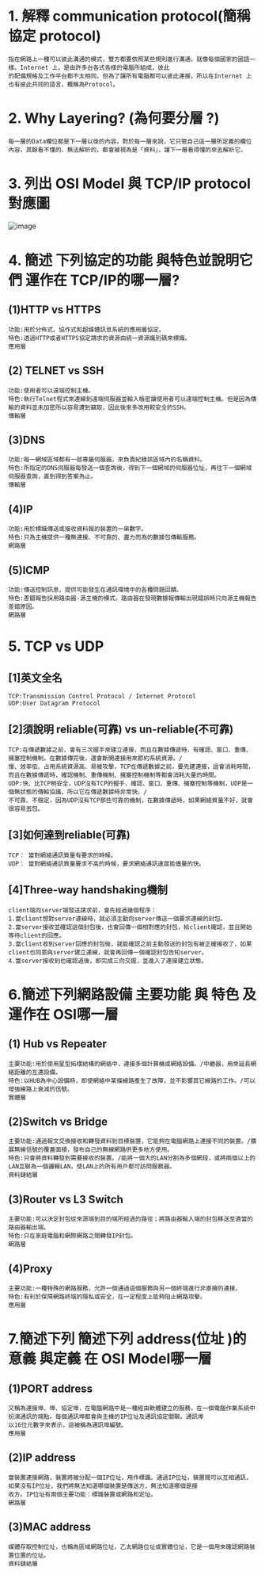 # 1. 解釋 communication protocol(簡稱協定 protocol)
```
指在網路上一種可以彼此溝通的模式，雙方都要依照某些規則進行溝通，就像每個國家的國語一樣。Internet 上，是由許多台各式各樣的電腦所組成，彼此
的配備規格及工作平台都不太相同，但為了讓所有電腦都可以彼此連接，所以在Internet 上也有彼此共同的語言，概稱為Protocol。
```
# 2. Why Layering? (為何要分層 ?)
```
每一層的Data欄位都是下一層以後的內容。對於每一層來說，它只管自己這一層所定義的欄位內容，其餘看不懂的、無法解析的，都會被視為是「資料」，讓下一層看得懂的來去解析它。
```
# 3. 列出 OSI Model 與 TCP/IP protocol對應圖
![image](https://user-images.githubusercontent.com/90752081/141102500-cd9660d3-a7a4-46f0-bc84-5ded35799108.png)
# 4. 簡述 下列協定的功能 與特色並說明它們 運作在 TCP/IP的哪一層?
##  (1)HTTP vs HTTPS
```
功能:用於分佈式、協作式和超媒體訊息系統的應用層協定。
特色:透過HTTP或者HTTPS協定請求的資源由統一資源識別碼來標識。
應用層
```
##  (2) TELNET vs SSH
```
功能:使用者可以遠端控制主機。
特色:執行Telnet程式來連線到遠端伺服器並輸入帳密讓使用者可以遠端控制主機。但是因為傳輸的資料並未加密所以容易遭到竊取，因此後來多改用較安全的SSH。
傳輸層
```
##  (3)DNS
```
功能:每一網域區域都有一部專屬伺服器，來負責紀錄該區域內的名稱資料。
特色:所指定的DNS伺服器每發送一個查詢後，得到下一個網域的伺服器位址，再往下一個網域伺服器查詢，直到得到答案為止。
傳輸層
```
##  (4)IP
```
功能:用於標識傳送或接收資料報的裝置的一串數字。
特色:只為主機提供一種無連接、不可靠的、盡力而為的數據包傳輸服務。
網路層
```
##  (5)ICMP
```
功能:傳送控制訊息，提供可能發生在通訊環境中的各種問題回饋。
特色:差錯報告採用路由器-源主機的模式，路由器在發現數據報傳輸出現錯誤時只向源主機報告差錯原因。
網路層
```
# 5. TCP vs UDP
## [1]英文全名
```
TCP:Transmission Control Protocol / Internet Protocol
UDP:User Datagram Protocol
```
## [2]須說明 reliable(可靠) vs un-reliable(不可靠)
```
TCP:在傳遞數據之前，會有三次握手來建立連接，而且在數據傳遞時，有確認、窗口、重傳、擁塞控制機制，在數據傳完後，還會斷開連接用來節約系統資源。/
慢、效率低、占用系統資源高、易被攻擊，TCP在傳遞數據之前，要先建連接，這會消耗時間，而且在數據傳遞時，確認機制、重傳機制、擁塞控制機制等都會消耗大量的時間。
UDP:快、比TCP稍安全，UDP沒有TCP的握手、確認、窗口、重傳、擁塞控制等機制，UDP是一個無狀態的傳輸協議，所以它在傳遞數據時非常快。/
不可靠、不穩定，因為UDP沒有TCP那些可靠的機制，在數據傳遞時，如果網絡質量不好，就會很容易丟包。
```
## [3]如何達到reliable(可靠)
```
TCP： 當對網絡通訊質量有要求的時候。
UDP： 當對網絡通訊質量要求不高的時候，要求網絡通訊速度能儘量的快。
```
## [4]Three-way handshaking機制
```
client端向server端發送請求前，會先經過幾個程序：
1.當client想對server連線時，就必須主動向server傳送一個要求連線的封包。
2.當server接收並確認這個封包後，也會回傳一個相對應的封包，給client確認，並且開始等待client的回應。
3.當client收到server回應的封包後，就能確認之前主動發送的封包有被正確接收了，如果client也同意與server建立連線，就會再回傳一個確認封包告知server。
4.當server接收到也確認過後，即完成三向交握，並進入了連接建立狀態。
```
# 6.簡述下列網路設備  主要功能 與 特色 及 運作在 OSI哪一層
## (1) Hub vs Repeater
```
主要功能:用於使用星型拓樸結構的網絡中，連接多個計算機或網絡設備。/中繼器，用來延長網絡距離的互連設備。
特色:以HUB為中心設備時，即使網絡中某條線路產生了故障，並不影響其它線路的工作。/可以增強線路上衰減的信號。
實體層
```
## (2)Switch vs Bridge
```
主要功能:通過報文交換接收和轉發資料到目標裝置，它能夠在電腦網路上連接不同的裝置。/擴展無線信號的覆蓋面積，發布自己的無線網路供更多地方使用。
特色:只會將資料轉發到需要接收的裝置。/能將一個大的LAN分割為多個網段，或將兩個以上的LAN互聯為一個邏輯LAN，使LAN上的所有用戶都可訪問服務器。
資料鏈結層
```
## (3)Router vs L3 Switch
```
主要功能:可以決定封包從來源端到目的端所經過的路徑；將路由器輸入端的封包移送至適當的路由器輸出端。
特色:只在家庭電腦和網際網路之間轉發IP封包。
網路層
```
## (4)Proxy
```
主要功能:一種特殊的網路服務，允許一個通過這個服務與另一個終端進行非直接的連接。
特色:有利於保障網路終端的隱私或安全，在一定程度上能夠阻止網路攻擊。
應用層
```
# 7.簡述下列 簡述下列 address(位址 )的意義 與定義 在 OSI Model哪一層
## (1)PORT address
```
又稱為連接埠、埠、協定埠，在電腦網路中是一種經由軟體建立的服務，在一個電腦作業系統中扮演通訊的端點。每個通訊埠都會與主機的IP位址及通訊協定關聯。通訊埠
以16位元數字來表示，這被稱為通訊埠編號。
應用層
```
## (2)IP address
```
當裝置連接網路，裝置將被分配一個IP位址，用作標識。通過IP位址，裝置間可以互相通訊，如果沒有IP位址，我們將無法知道哪個裝置是傳送方，無法知道哪個是接
收方。IP位址有兩個主要功能：標識裝置或網路和定址。
網路層
```
## (3)MAC address
```
媒體存取控制位址，也稱為區域網路位址，乙太網路位址或實體位址，它是一個用來確認網路裝置位置的位址。
資料鏈結層
```
